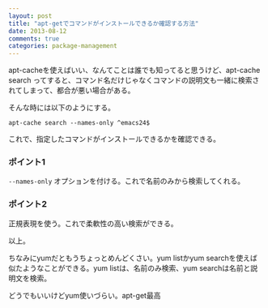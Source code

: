 ```yaml
---
layout: post
title: "apt-getでコマンドがインストールできるか確認する方法"
date: 2013-08-12
comments: true
categories: package-management
---
```


apt-cacheを使えばいい、なんてことは誰でも知ってると思うけど、apt-cache search ってすると、コマンド名だけじゃなくコマンドの説明文も一緒に検索されてしまって、都合が悪い場合がある。

そんな時には以下のようにする。

`
apt-cache search --names-only ^emacs24$
`

これで、指定したコマンドがインストールできるかを確認できる。

### ポイント1

`--names-only` オプションを付ける。これで名前のみから検索してくれる。


###  ポイント2

正規表現を使う。これで柔軟性の高い検索ができる。

以上。

ちなみにyumだともうちょっとめんどくさい。yum listかyum searchを使えば似たようなことができる。yum listは、名前のみ検索、yum searchは名前と説明文を検索。

どうでもいいけどyum使いづらい。apt-get最高
